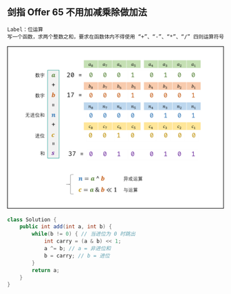 ## 剑指 Offer 65 不用加减乘除做加法

```markdown
Label：位运算
写一个函数，求两个整数之和，要求在函数体内不得使用 “+”、“-”、“*”、“/” 四则运算符号。
```

<img src="pic\剑指65.png" alt="Picture1.png" style="zoom:50%;" />

```java
class Solution {
    public int add(int a, int b) {
        while(b != 0) { // 当进位为 0 时跳出 
            int carry = (a & b) << 1;  
            a ^= b; // a = 非进位和
            b = carry; // b = 进位
        }
        return a;
    }
}
```



